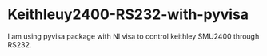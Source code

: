 # Keithleuy2400-RS232-with-pyvisa
I am using pyvisa package with NI visa to control keithley SMU2400 through RS232.
